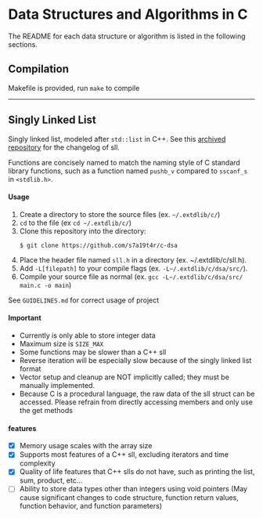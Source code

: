 # Data Structures and Algorithms in C

The README for each data structure or algorithm is listed in the following sections.

## Compilation

Makefile is provided, run `make` to compile

---

## Singly Linked List

Singly linked list, modeled after `std::list` in C++. See this [archived repository](https://github.com/s7a19t4r/extdlib-cvector) for the changelog of sll.

Functions are concisely named to match the naming style of C standard library functions, such as a function named `pushb_v` compared to `sscanf_s` in `<stdlib.h>`.

#### Usage

1. Create a directory to store the source files (ex. `~/.extdlib/c/`)
2. `cd` to the file (ex `cd ~/.extdlib/c/`)
3. Clone this repository into the directory:
    ```
    $ git clone https://github.com/s7a19t4r/c-dsa
    ```
4. Place the header file named `sll.h` in a directory (ex. ~/.extdlib/c/sll.h).
5. Add `-L[filepath]` to your compile flags (ex. `-L~/.extdlib/c/dsa/src/`).
6. Compile your source file as normal (ex. `gcc -L~/.extdlib/c/dsa/src/ main.c -o main`)

See `GUIDELINES.md` for correct usage of project

#### Important

- Currently is only able to store integer data
- Maximum size is `SIZE_MAX`
- Some functions may be slower than a C++ sll
- Reverse iteration will be especially slow because of the singly linked list format
- Vector setup and cleanup are NOT implicitly called; they must be manually implemented.
- Because C is a procedural language, the raw data of the sll struct can be accessed. Please refrain from directly accessing members and only use the get methods

#### features

- [x] Memory usage scales with the array size
- [x] Supports most features of a C++ sll, excluding iterators and time complexity
- [x] Quality of life features that C++ slls do not have, such as printing the list, sum, product, etc...
- [ ] Ability to store data types other than integers using void pointers (May cause significant changes to code structure, function return values, function behavior, and function parameters)
